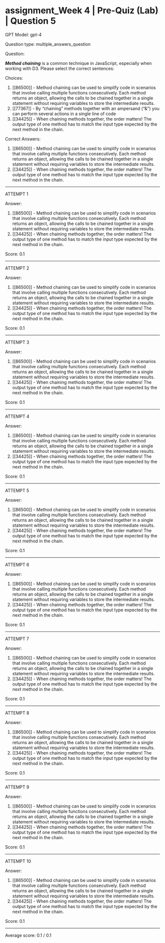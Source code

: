 # assignment_Week 4 | Pre-Quiz (Lab) | Question 5

GPT Model: gpt-4

Question type: multiple_answers_question

Question:
<div><p><strong><i>Method chaining</i></strong><span> is a common technique in JavaScript, especially when working with D3. Please select the correct sentences:</span></p></div>

Choices:
1. [[86500]] - Method chaining can be used to simplify code in scenarios that involve calling multiple functions consecutively. Each method returns an object, allowing the calls to be chained together in a single statement without requiring variables to store the intermediate results.
2. [[77367]] - By “chaining” methods together with an ampersand (“&”) you can perform several actions in a single line of code
3. [[34425]] - When chaining methods together, the order matters! The output type of one method has to match the input type expected by the next method in the chain.

Correct Answers:
1. [[86500]] - Method chaining can be used to simplify code in scenarios that involve calling multiple functions consecutively. Each method returns an object, allowing the calls to be chained together in a single statement without requiring variables to store the intermediate results.
3. [[34425]] - When chaining methods together, the order matters! The output type of one method has to match the input type expected by the next method in the chain.

****************************************

ATTEMPT 1

Answer: 
1. [[86500]] - Method chaining can be used to simplify code in scenarios that involve calling multiple functions consecutively. Each method returns an object, allowing the calls to be chained together in a single statement without requiring variables to store the intermediate results.
3. [[34425]] - When chaining methods together, the order matters! The output type of one method has to match the input type expected by the next method in the chain.

Score: 0.1

--------------------

ATTEMPT 2

Answer: 
1. [[86500]] - Method chaining can be used to simplify code in scenarios that involve calling multiple functions consecutively. Each method returns an object, allowing the calls to be chained together in a single statement without requiring variables to store the intermediate results.
3. [[34425]] - When chaining methods together, the order matters! The output type of one method has to match the input type expected by the next method in the chain.

Score: 0.1

--------------------

ATTEMPT 3

Answer: 
1. [[86500]] - Method chaining can be used to simplify code in scenarios that involve calling multiple functions consecutively. Each method returns an object, allowing the calls to be chained together in a single statement without requiring variables to store the intermediate results.
3. [[34425]] - When chaining methods together, the order matters! The output type of one method has to match the input type expected by the next method in the chain.

Score: 0.1

--------------------

ATTEMPT 4

Answer: 
1. [[86500]] - Method chaining can be used to simplify code in scenarios that involve calling multiple functions consecutively. Each method returns an object, allowing the calls to be chained together in a single statement without requiring variables to store the intermediate results.
2. [[34425]] - When chaining methods together, the order matters! The output type of one method has to match the input type expected by the next method in the chain.

Score: 0.1

--------------------

ATTEMPT 5

Answer: 
1. [[86500]] - Method chaining can be used to simplify code in scenarios that involve calling multiple functions consecutively. Each method returns an object, allowing the calls to be chained together in a single statement without requiring variables to store the intermediate results.
3. [[34425]] - When chaining methods together, the order matters! The output type of one method has to match the input type expected by the next method in the chain.

Score: 0.1

--------------------

ATTEMPT 6

Answer: 
1. [[86500]] - Method chaining can be used to simplify code in scenarios that involve calling multiple functions consecutively. Each method returns an object, allowing the calls to be chained together in a single statement without requiring variables to store the intermediate results.
3. [[34425]] - When chaining methods together, the order matters! The output type of one method has to match the input type expected by the next method in the chain.

Score: 0.1

--------------------

ATTEMPT 7

Answer: 
1. [[86500]] - Method chaining can be used to simplify code in scenarios that involve calling multiple functions consecutively. Each method returns an object, allowing the calls to be chained together in a single statement without requiring variables to store the intermediate results.
2. [[34425]] - When chaining methods together, the order matters! The output type of one method has to match the input type expected by the next method in the chain.

Score: 0.1

--------------------

ATTEMPT 8

Answer: 
1. [[86500]] - Method chaining can be used to simplify code in scenarios that involve calling multiple functions consecutively. Each method returns an object, allowing the calls to be chained together in a single statement without requiring variables to store the intermediate results.
2. [[34425]] - When chaining methods together, the order matters! The output type of one method has to match the input type expected by the next method in the chain.

Score: 0.1

--------------------

ATTEMPT 9

Answer: 
1. [[86500]] - Method chaining can be used to simplify code in scenarios that involve calling multiple functions consecutively. Each method returns an object, allowing the calls to be chained together in a single statement without requiring variables to store the intermediate results.
3. [[34425]] - When chaining methods together, the order matters! The output type of one method has to match the input type expected by the next method in the chain.

Score: 0.1

--------------------

ATTEMPT 10

Answer: 
1. [[86500]] - Method chaining can be used to simplify code in scenarios that involve calling multiple functions consecutively. Each method returns an object, allowing the calls to be chained together in a single statement without requiring variables to store the intermediate results.
3. [[34425]] - When chaining methods together, the order matters! The output type of one method has to match the input type expected by the next method in the chain.

Score: 0.1

--------------------

Average score: 0.1 / 0.1
